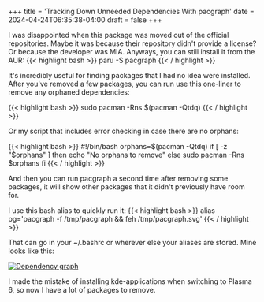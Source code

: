 +++
title = 'Tracking Down Unneeded Dependencies With pacgraph'
date = 2024-04-24T06:35:38-04:00
draft = false
+++
 
I was disappointed when this package was moved out of the official repositories. Maybe it was because their repository didn't provide a license? Or because the developer was MIA. Anyways, you can still install it from the AUR:
{{< highlight bash >}}
paru -S pacgraph
{{< / highlight >}}

It's incredibly useful for finding packages that I had no idea were installed. After you've removed a few packages, you can run use this one-liner to remove any orphaned dependencies:

{{< highlight bash >}}
sudo pacman -Rns $(pacman -Qtdq)
{{< / highlight >}}

Or my script that includes error checking in case there are no orphans:

{{< highlight bash >}}
#!/bin/bash
orphans=$(pacman -Qtdq)
if [ -z "$orphans" ]
then
    echo "No orphans to remove"
else
    sudo pacman -Rns $orphans
fi
{{< / highlight >}}

And then you can run pacgraph a second time after removing some packages, it will show other packages that it didn't previously have room for.

I use this bash alias to quickly run it:
{{< highlight bash >}}
alias pg='pacgraph -f /tmp/pacgraph && feh /tmp/pacgraph.svg'
{{< / highlight >}}

That can go in your ~/.bashrc or wherever else your aliases are stored. Mine looks like this:

[![Dependency graph](pacgraph.svg)](pacgraph.svg)

I made the mistake of installing kde-applications when switching to Plasma 6, so now I have a lot of packages to remove.
